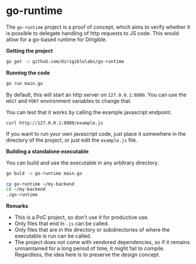 go-runtime
==========

The `go-runtime` project is a proof of concept, which aims to verify whether it is possible to delegate handling of http requests to JS code. This would allow for a go-based runtime for Dirigible.

**Getting the project**

```bash
go get -v github.com/dirigiblelabs/go-runtime
```

**Running the code**

```bash
go run main.go
```

By default, this will start an http server on `127.0.0.1:8080`. You can use the `HOST` and `PORT` environment variables to change that.

You can test that it works by calling the example javascript endpoint.

```
curl http://127.0.0.1:8080/example.js
```

If you want to run your own javascript code, just place it somewhere in the directory of the project, or just edit the `example.js` file.

**Building a standalone executable**

You can build and use the executable in any arbitrary directory.

```bash
go buld -o go-runtime main.go
```

```bash
cp go-runtime ~/my-backend
cd ~/my-backend
./go-runtime
```

**Remarks**

* This is a PoC project, so don't use it for productive use.
* Only files that end in `.js` can be called.
* Only files that are in the directory or subdirectories of where the executable is run can be called.
* The project does not come with vendored dependencies, so if it remains unmaintained for a long period of time, it might fail to compile. Regardless, the idea here is to preserve the design concept.
